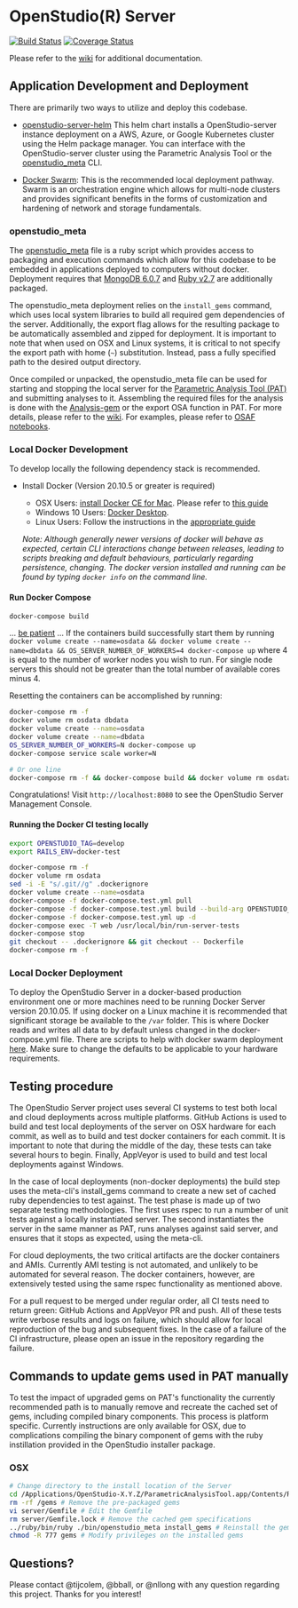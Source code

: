 # OpenStudio(R) Server

[![Build Status][gh-img]][gh-url] 
[![Coverage Status][coveralls-img]][coveralls-url]

Please refer to the [wiki](https://github.com/NREL/OpenStudio-server/wiki) for additional documentation.

## Application Development and Deployment

There are primarily two ways to utilize and deploy this codebase.
 
* [openstudio-server-helm](https://github.com/NREL/openstudio-server-helm) This helm chart installs a OpenStudio-server instance deployment on a AWS, Azure, or Google Kubernetes cluster using the Helm package manager. You can interface with the OpenStudio-server cluster using the Parametric Analysis Tool or the [openstudio_meta](./bin/openstudio_meta) CLI.
   
* [Docker Swarm](https://docs.docker.com/engine/swarm/): This is the recommended local deployment pathway. Swarm is an 
orchestration engine which allows for multi-node clusters and provides significant benefits in the forms of 
customization and hardening of network and storage 
fundamentals.

### openstudio_meta

The [openstudio_meta](./bin/openstudio_meta) file is a ruby script which provides access to packaging and execution 
commands which allow for this codebase to be embedded in applications deployed to computers without docker. Deployment 
requires that [MongoDB 6.0.7](https://www.mongodb.com/download-center/community/releases/archive) and [Ruby v2.7](https://www.ruby-lang.org/en/downloads/) 
are additionally packaged. 

The openstudio_meta deployment relies on the `install_gems` command, which uses local system libraries to build all 
required gem dependencies of the server. Additionally, the export flag allows for the resulting package to be 
automatically assembled and zipped for deployment. It is important to note that when used on OSX and Linux systems, 
it is critical to not specify the export path with home (`~`) substitution. Instead, pass a fully specified path to the 
desired output directory. 

Once compiled or unpacked, the openstudio_meta file can be used for starting and stopping the local server for the [Parametric Analysis Tool (PAT)](https://github.com/NREL/OpenStudio-PAT) and 
submitting analyses to it. Assembling the required files for the analysis is done with the [Analysis-gem](https://github.com/NREL/OpenStudio-analysis-gem) or the export OSA function in PAT. For more details, please 
refer to the [wiki](https://github.com/NREL/OpenStudio-server/wiki/CLI).  For examples, please refer to [OSAF notebooks](https://github.com/NREL/docker-openstudio-jupyter/tree/master).

### Local Docker Development

To develop locally the following dependency stack is recommended. 

* Install Docker (Version 20.10.5 or greater is required)
    * OSX Users: [install Docker CE for Mac](https://docs.docker.com/docker-for-mac/install/). Please refer to [this guide](https://docs.docker.com/docker-for-mac/install/)
    * Windows 10 Users: [Docker Desktop](https://www.docker.com/products/docker-desktop/).
    * Linux Users: Follow the instructions in the [appropriate guide](https://www.docker.com/community-edition)
    
    *Note: Although generally newer versions of docker will behave as expected, certain CLI interactions change between
    releases, leading to scripts breaking and default behaviours, particularly regarding persistence, changing. The 
    docker version installed and running can be found by typing `docker info` on the command line.*
    
#### Run Docker Compose 

```bash
docker-compose build
```
... [be patient](https://www.youtube.com/watch?v=f4hkPn0Un_Q) ... If the containers build successfully start them by 
running `docker volume create --name=osdata && docker volume create --name=dbdata && OS_SERVER_NUMBER_OF_WORKERS=4 docker-compose up` 
where 4 is equal to the number of worker nodes you wish to run. For single node servers this should not be greater 
than the total number of available cores minus 4.

Resetting the containers can be accomplished by running:

```bash
docker-compose rm -f
docker volume rm osdata dbdata
docker volume create --name=osdata
docker volume create --name=dbdata
OS_SERVER_NUMBER_OF_WORKERS=N docker-compose up
docker-compose service scale worker=N

# Or one line
docker-compose rm -f && docker-compose build && docker volume rm osdata dbdata && docker volume create --name=osdata && docker volume create --name=dbdata && OS_SERVER_NUMBER_OF_WORKERS=N docker-compose up && docker-compose service scale worker=N
```

Congratulations! Visit `http://localhost:8080` to see the OpenStudio Server Management Console.

#### Running the Docker CI testing locally

```bash
export OPENSTUDIO_TAG=develop
export RAILS_ENV=docker-test

docker-compose rm -f
docker volume rm osdata
sed -i -E "s/.git//g" .dockerignore
docker volume create --name=osdata
docker-compose -f docker-compose.test.yml pull
docker-compose -f docker-compose.test.yml build --build-arg OPENSTUDIO_VERSION=$OPENSTUDIO_TAG
docker-compose -f docker-compose.test.yml up -d
docker-compose exec -T web /usr/local/bin/run-server-tests
docker-compose stop
git checkout -- .dockerignore && git checkout -- Dockerfile
docker-compose rm -f
```



### Local Docker Deployment

To deploy the OpenStudio Server in a docker-based production environment one or more machines need to be running Docker 
Server version 20.10.05. If using docker on a Linux machine it is recommended that significant storage be available to 
the `/var` folder. This is where Docker reads and writes all data to by default unless changed in the docker-compose.yml file. 
There are scripts to help with docker swarm deployment [here](https://github.com/NREL/OpenStudio-server/tree/develop/local_setup_scripts).
Make sure to change the defaults to be applicable to your hardware requirements.

## Testing procedure

The OpenStudio Server project uses several CI systems to test both local and cloud deployments across multiple 
platforms. GitHub Actions is used to build and test local deployments of the server on OSX hardware for each commit, as well 
as to build and test docker containers for each commit. It is important to note that during the middle of the 
day, these tests can take several hours to begin. Finally, AppVeyor is used to build and test local deployments against
Windows. 

In the case of local deployments (non-docker deployments) the build step uses the meta-cli's install_gems command to 
create a new set of cached ruby dependencies to test against. The test phase is made up of two separate testing 
methodologies. The first uses rspec to run a number of unit tests against a locally instantiated server. The 
second instantiates the server in the same manner as PAT, runs analyses against said server, and ensures that it stops 
as expected, using the meta-cli.

For cloud deployments, the two critical artifacts are the docker containers and AMIs. Currently AMI testing is not 
automated, and unlikely to be automated for several reason. The docker containers, however, are extensively tested using 
the same rspec functionality as mentioned above. 

For a pull request to be merged under regular order, all CI tests need to return green: GitHub Actions and AppVeyor 
PR and push. All of these tests write verbose results and logs on failure, which should allow for local reproduction 
of the bug and subsequent fixes. In the case of a failure of the CI infrastructure, please open an issue in the 
repository regarding the failure. 

## Commands to update gems used in PAT manually

To test the impact of upgraded gems on PAT's functionality the currently recommended path is to manually remove and 
recreate the cached set of gems, including compiled binary components. This process is platform specific. Currently 
instructions are only available for OSX, due to complications compiling the binary component of gems with the ruby 
instillation provided in the OpenStudio installer package.

### OSX

```bash
# Change directory to the install location of the Server
cd /Applications/OpenStudio-X.Y.Z/ParametricAnalysisTool.app/Contents/Resources/OpenStudio-server 
rm -rf /gems # Remove the pre-packaged gems
vi server/Gemfile # Edit the Gemfile
rm server/Gemfile.lock # Remove the cached gem specifications
../ruby/bin/ruby ./bin/openstudio_meta install_gems # Reinstall the gems required (including new gems)
chmod -R 777 gems # Modify privileges on the installed gems
```

## Questions?

Please contact @tijcolem, @bball, or @nllong with any question regarding this project. Thanks for you interest!

[coveralls-img]: https://coveralls.io/repos/github/NREL/OpenStudio-server/badge.svg?branch=develop
[coveralls-url]: https://coveralls.io/github/NREL/OpenStudio-server
[gh-img]: https://github.com/nrel/openstudio-server/actions/workflows/openstudio-server-tests.yml/badge.svg?branch=develop
[gh-url]: https://github.com/nrel/openstudio-server/actions
[appveyor-img]: https://ci.appveyor.com/api/projects/status/j7hqgh2p7bae9xn8/branch/dockerize-appveyor?svg=true
[appveyor-url]: https://ci.appveyor.com/project/rHorsey/openstudio-server/branch/dockerize-appveyor

